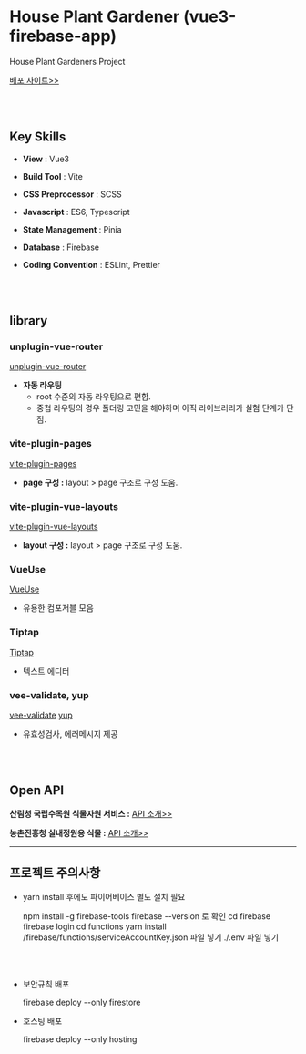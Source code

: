 # House Plant Gardener (vue3-firebase-app)

House Plant Gardeners Project

[배포 사이트>>](https://house-plant-gardener.web.app/)

<br/><br/>

## Key Skills

- **View** : Vue3
- **Build Tool** : Vite
- **CSS Preprocessor** : SCSS
- **Javascript** : ES6, Typescript
- **State Management** : Pinia
- **Database** : Firebase
- **Coding Convention** : ESLint, Prettier

  <br/><br/>

## library

### unplugin-vue-router

[unplugin-vue-router](https://github.com/posva/unplugin-vue-router)

- **자동 라우팅**
  - root 수준의 자동 라우팅으로 편함.
  - 중첩 라우팅의 경우 폴더링 고민을 해야하며 아직 라이브러리가 실험 단계가 단점.

### vite-plugin-pages

[vite-plugin-pages](https://github.com/hannoeru/vite-plugin-pages)

- **page 구성 :** layout > page 구조로 구성 도움.

### vite-plugin-vue-layouts

[vite-plugin-vue-layouts](https://github.com/JohnCampionJr/vite-plugin-vue-layouts)

- **layout 구성 :** layout > page 구조로 구성 도움.

### VueUse

[VueUse](https://vueuse.org/)

- 유용한 컴포저블 모음

### Tiptap

[Tiptap](https://tiptap.dev/)

- 텍스트 에디터

### vee-validate, yup

[vee-validate](https://vee-validate.logaretm.com/v4/tutorials/basics)
[yup](https://github.com/jquense/yup)

- 유효성검사, 에러메시지 제공

  <br/><br/>

## Open API

**산림청 국립수목원 식물자원 서비스 :** [API 소개>>](https://www.data.go.kr/data/15000312/openapi.do)

**농촌진흥청 실내정원용 식물 :** [API 소개>>](https://www.data.go.kr/data/15059042/openapi.do)

---

## 프로젝트 주의사항

- yarn install 후에도 파이어베이스 별도 설치 필요

    npm install -g firebase-tools
    firebase --version 로 확인
    cd firebase
    firebase login
    cd functions
    yarn install
    /firebase/functions/serviceAccountKey.json 파일 넣기
    ./.env 파일 넣기

<br/><br/>

- 보안규칙 배포

    firebase deploy --only firestore

- 호스팅 배포

    firebase deploy --only hosting
